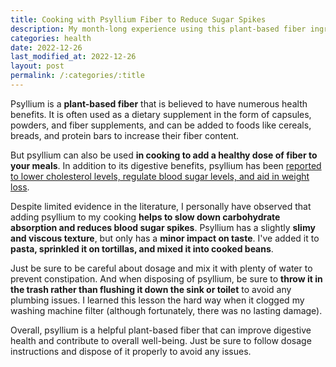 ```yaml
---
title: Cooking with Psyllium Fiber to Reduce Sugar Spikes
description: My month-long experience using this plant-based fiber ingredient.
categories: health
date: 2022-12-26
last_modified_at: 2022-12-26
layout: post
permalink: /:categories/:title
---
```


Psyllium is a **plant-based fiber** that is believed to have numerous health benefits. It is often used as a dietary supplement in the form of capsules, powders, and fiber supplements, and can be added to foods like cereals, breads, and protein bars to increase their fiber content.

But psyllium can also be used **in cooking to add a healthy dose of fiber to your meals**. In addition to its digestive benefits, psyllium has been [reported to lower cholesterol levels, regulate blood sugar levels, and aid in weight loss](https://en.wikipedia.org/wiki/Psyllium).

Despite limited evidence in the literature, I personally have observed that adding psyllium to my cooking **helps to slow down carbohydrate absorption and reduces blood sugar spikes**. Psyllium has a slightly **slimy and viscous texture**, but only has a **minor impact on taste**. I've added it to **pasta, sprinkled it on tortillas, and mixed it into cooked beans**.

Just be sure to be careful about dosage and mix it with plenty of water to prevent constipation. And when disposing of psyllium, be sure to **throw it in the trash rather than flushing it down the sink or toilet** to avoid any plumbing issues. I learned this lesson the hard way when it clogged my washing machine filter (although fortunately, there was no lasting damage).

Overall, psyllium is a helpful plant-based fiber that can improve digestive health and contribute to overall well-being. Just be sure to follow dosage instructions and dispose of it properly to avoid any issues.